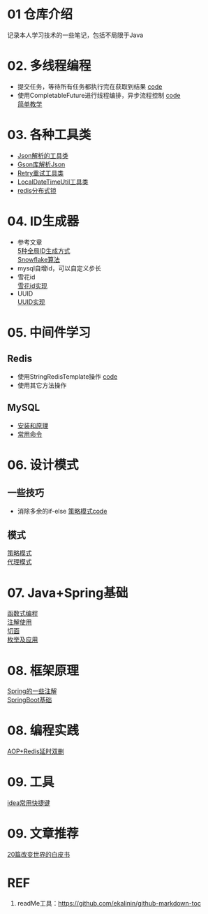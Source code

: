 # 01 仓库介绍
记录本人学习技术的一些笔记，包括不局限于Java

# 02. 多线程编程
* 提交任务，等待所有任务都执行完在获取到结果 [code](basicTech/src/main/java/com/java/study/multithread/ThreadPoolTest.java)
* 使用CompletableFuture进行线程编排，异步流程控制 [code](basicTech/src/main/java/com/java/study/multithread/CompletableFutureTest.java)
   <br> [简单教学](https://www.liaoxuefeng.com/wiki/1252599548343744/1306581182447650)

# 03. 各种工具类
* [Json解析的工具类](basicTech/src/main/java/com/java/study/utils/JsonUtil.java)
* [Gson库解析Json](basicTech/src/main/java/com/java/study/utils/GsonUtil.java)
* [Retry重试工具类](basicTech/src/main/java/com/java/study/utils/RetryUtil.java)
* [LocalDateTimeUtil工具类](basicTech/src/main/java/com/java/study/utils/LocalDateTimeUtil.java)
* [redis分布式锁](basicTech/src/main/java/com/java/study/middleware/redis/RedisLockService.java)

# 04. ID生成器
* 参考文章<br>
 [5种全局ID生成方式](https://cloud.tencent.com/developer/article/1884037) <br>
 [Snowflake算法](https://pdai.tech/md/algorithm/alg-domain-id-snowflake.html)
* mysql自增id，可以自定义步长
* 雪花id <br>
  [雪花id实现](basicTech/src/main/java/com/java/study/idGenerator/snowFlake/SnowflakeIdGenerator.java)
* UUID <br>
  [UUID实现](basicTech/src/main/java/com/java/study/idGenerator/snowFlake/UuidGenerator.java)

# 05. 中间件学习

## Redis
 * 使用StringRedisTemplate操作 [code](basicTech/src/main/java/com/java/study/middleware/redis/RedisClient.java)
 * 使用其它方法操作

## MySQL

* [安装和原理](notes/src/main/resources/mysql/intro.md)
* [常用命令](notes/src/main/resources/mysql/cmd.md)

# 06. 设计模式
## 一些技巧
  * 消除多余的if-else [策略模式code](basicTech/src/main/java/com/java/study/designpattern/somtech/OptStrategyContext.java)

## 模式
[策略模式](notes/src/main/resources/desiginpattern/strategy.md) <br>
[代理模式](notes/src/main/resources/desiginpattern/proxy.md)

# 07. Java+Spring基础
[函数式编程](basicTech/src/main/java/com/java/study/basic/FunctionProgrammer.java) <br>
[注解使用](notes/src/main/resources/javaCore/annotation.md) <br>
[切面](notes/src/main/resources/javaCore/aspect.md) <br>
[枚举及应用](notes/src/main/resources/javaCore/enum.md) <br>

# 08. 框架原理
[Spring的一些注解](notes/src/main/resources/framework/spring/springannotation.md) <br>
[SpringBoot基础](notes/src/main/resources/framework/springboot/basicboot.md)

# 08. 编程实践
[AOP+Redis延时双删](notes/src/main/resources/exp/aopredisdelay.md)

# 09. 工具
[idea常用快捷键](notes/src/main/resources/tool/ideashotkey.md)

# 09. 文章推荐
[20篇改变世界的白皮书](notes/src/main/resources/paper/20paper.md)

# REF
1. readMe工具：https://github.com/ekalinin/github-markdown-toc


